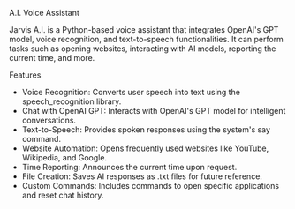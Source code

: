 A.I. Voice Assistant

Jarvis A.I. is a Python-based voice assistant that integrates OpenAI's GPT model, voice recognition, and text-to-speech functionalities. It can perform tasks such as opening websites, interacting with AI models, reporting the current time, and more.

Features
* Voice Recognition: Converts user speech into text using the speech_recognition library.
* Chat with OpenAI GPT: Interacts with OpenAI's GPT model for intelligent conversations.
* Text-to-Speech: Provides spoken responses using the system's say command.
* Website Automation: Opens frequently used websites like YouTube, Wikipedia, and Google.
* Time Reporting: Announces the current time upon request.
* File Creation: Saves AI responses as .txt files for future reference.
* Custom Commands: Includes commands to open specific applications and reset chat history.
